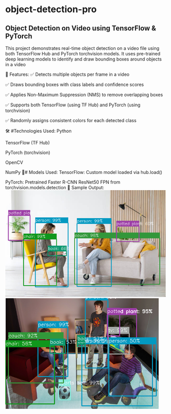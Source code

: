 # object-detection-pro
## Object Detection on Video using TensorFlow & PyTorch
This project demonstrates real-time object detection on a video file using both TensorFlow Hub and PyTorch torchvision models. It uses pre-trained deep learning models to identify and draw bounding boxes around objects in a video

🚀 Features:
✅ Detects multiple objects per frame in a video

✅ Draws bounding boxes with class labels and confidence scores

✅ Applies Non-Maximum Suppression (NMS) to remove overlapping boxes

✅ Supports both TensorFlow (using TF Hub) and PyTorch (using torchvision)

✅ Randomly assigns consistent colors for each detected class

🛠️ #Technologies Used:
Python

TensorFlow (TF Hub)

PyTorch (torchvision)

OpenCV

NumPy
🧠# Models Used:
TensorFlow: Custom model loaded via hub.load()

PyTorch: Pretrained Faster R-CNN ResNet50 FPN from torchvision.models.detection
🎥 Sample Output:
![iamge alt](https://github.com/quicklabcicd25/object-detection-pro/blob/9f6ad0d6cb87adb8db5ff3ee65455f5c58038289/detected4.png)
![iamge alt](https://github.com/quicklabcicd25/object-detection-pro/blob/77667ca78d9f4ea6a7778f37bd4c0619dce4942d/detected3.png)

















